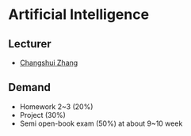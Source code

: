 # Artificial Intelligence

## Lecturer
* [Changshui Zhang](http://www.au.tsinghua.edu.cn/publish/au/1714/2011/20110323113010211834533/20110323113010211834533_.html)

## Demand
* Homework 2~3 (20%)
* Project (30%)
* Semi open-book exam (50%) at about 9~10 week